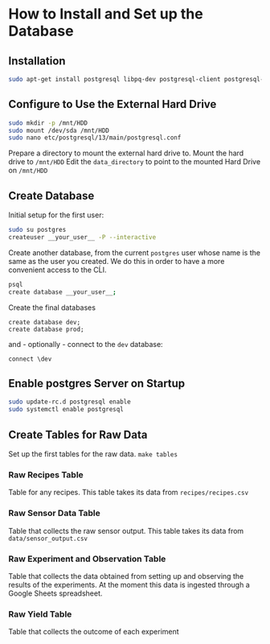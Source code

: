# How to Install and Set up the Database

## Installation
```bash
sudo apt-get install postgresql libpq-dev postgresql-client postgresql-client-common pgadmin3
```

## Configure to Use the External Hard Drive


```bash
sudo mkdir -p /mnt/HDD
sudo mount /dev/sda /mnt/HDD
sudo nano etc/postgresql/13/main/postgresql.conf
```

Prepare a directory to mount the external hard drive to.
Mount the hard drive to `/mnt/HDD`
Edit the `data_directory` to point to the mounted Hard Drive on `/mnt/HDD` 

## Create Database

Initial setup for the first user:

```bash
sudo su postgres
createuser __your_user__ -P --interactive
```

Create another database, from the current `postgres` user whose name is the same as the user you created.
We do this in order to have a more convenient access to the CĹI.

```bash
psql
create database __your_user__;
```

Create the final databases

```psql
create database dev;
create database prod;
```

and - optionally - connect to the `dev` database:

```psql
connect \dev
```

## Enable postgres Server on Startup

```bash
sudo update-rc.d postgresql enable
sudo systemctl enable postgresql
```

## Create Tables for Raw Data

Set up the first tables for the raw data.
```make tables```

### Raw Recipes Table

Table for any recipes. This table takes its data from `recipes/recipes.csv` 

### Raw Sensor Data Table

Table that collects the raw sensor output. This table takes its data from `data/sensor_output.csv`

### Raw Experiment and Observation Table

Table that collects the data obtained from setting up and observing the results of the experiments.
At the moment this data is ingested through a Google Sheets spreadsheet.

### Raw Yield Table

Table that collects the outcome of each experiment

